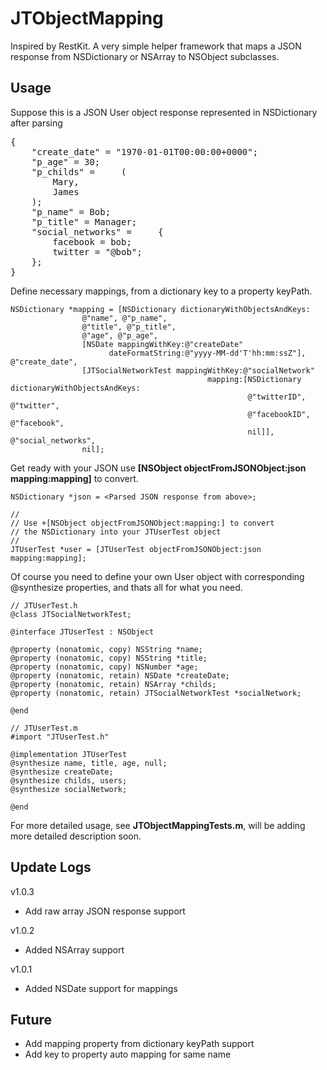 JTObjectMapping
===============

Inspired by RestKit. A very simple helper framework that maps a JSON response from NSDictionary or NSArray to NSObject subclasses.


Usage
-----
Suppose this is a JSON User object response represented in NSDictionary after parsing
<pre>
{
    "create_date" = "1970-01-01T00:00:00+0000";
    "p_age" = 30;
    "p_childs" =     (
        Mary,
        James
    );
    "p_name" = Bob;
    "p_title" = Manager;
    "social_networks" =     {
        facebook = bob;
        twitter = "@bob";
    };
}
</pre>
Define necessary mappings, from a dictionary key to a property keyPath.

    NSDictionary *mapping = [NSDictionary dictionaryWithObjectsAndKeys:
                    @"name", @"p_name",
                    @"title", @"p_title",
                    @"age", @"p_age",
                    [NSDate mappingWithKey:@"createDate"
                          dateFormatString:@"yyyy-MM-dd'T'hh:mm:ssZ"], @"create_date",
                    [JTSocialNetworkTest mappingWithKey:@"socialNetwork"
                                                mapping:[NSDictionary dictionaryWithObjectsAndKeys:
                                                         @"twitterID", @"twitter",
                                                         @"facebookID", @"facebook",
                                                         nil]], @"social_networks",
                    nil];

Get ready with your JSON use **[NSObject objectFromJSONObject:json mapping:mapping]** to convert.

    NSDictionary *json = <Parsed JSON response from above>;

    //
    // Use +[NSObject objectFromJSONObject:mapping:] to convert 
    // the NSDictionary into your JTUserTest object
    //
    JTUserTest *user = [JTUserTest objectFromJSONObject:json mapping:mapping];


Of course you need to define your own User object with corresponding @synthesize properties, and thats all for what you need.

    // JTUserTest.h
    @class JTSocialNetworkTest;
    
    @interface JTUserTest : NSObject
    
    @property (nonatomic, copy) NSString *name;
    @property (nonatomic, copy) NSString *title;
    @property (nonatomic, copy) NSNumber *age;
    @property (nonatomic, retain) NSDate *createDate;
    @property (nonatomic, retain) NSArray *childs;
    @property (nonatomic, retain) JTSocialNetworkTest *socialNetwork;
    
    @end
    
    // JTUserTest.m
    #import "JTUserTest.h"
    
    @implementation JTUserTest
    @synthesize name, title, age, null;
    @synthesize createDate;
    @synthesize childs, users;
    @synthesize socialNetwork;
    
    @end

For more detailed usage, see **JTObjectMappingTests.m**, will be adding more detailed description soon.

Update Logs
-----------

v1.0.3  
- Add raw array JSON response support

v1.0.2  
- Added NSArray support

v1.0.1  
- Added NSDate support for mappings



Future
------

- Add mapping property from dictionary keyPath support
- Add key to property auto mapping for same name